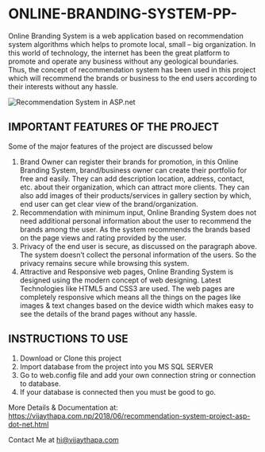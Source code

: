 # ONLINE-BRANDING-SYSTEM-PP-
Online Branding System is a web application based on recommendation system algorithms which helps to promote local, small – big organization. In this world of technology, the internet has been the great platform to promote and operate any business without any geological boundaries. Thus, the concept of recommendation system has been used in this project which will recommend the brands or business to the end users according to their interests without any hassle.

![Recommendation System in ASP.net](https://4.bp.blogspot.com/-lIH_HiU8Lr8/WypQUCcidTI/AAAAAAAADFU/GddpqPWHxZwW8wX5ToNQL7VW6I3-ucJ-ACEwYBhgL/s1600/Home%2BMenu%2BClicked.png)

## IMPORTANT FEATURES OF THE PROJECT
Some of the major features of the project are discussed below
1. Brand Owner can register their brands for promotion, in this Online Branding System, brand/business owner can create their portfolio for free and easily. They can add description location, address, contact, etc. about their organization, which can attract more clients. They can also add images of their products/services in gallery section by which, end user can get clear view of the brand/organization.
2. Recommendation with minimum input, Online Branding System does not need additional personal information about the user to recommend the brands among the user. As the system recommends the brands based on the page views and rating provided by the user.
3. Privacy of the end user is secure, as discussed on the paragraph above. The system doesn’t collect the personal information of the users. So the privacy remains secure while browsing this system.
4. Attractive and Responsive web pages, Online Branding System is designed using the modern concept of web designing. Latest Technologies like HTML5 and CSS3 are used. The web pages are completely responsive which means all the things on the pages like images & text changes based on the device width which makes easy to see the details of the brand pages without any hassle.

## INSTRUCTIONS TO USE
1. Download or Clone this project
2. Import database from the project into you MS SQL SERVER
3. Go to web.config file and add your own connection string or connection to database.
4. If your database is connected then you must be good to go.

More Details & Documentation at: https://vijaythapa.com.np/2018/06/recommendation-system-project-asp-dot-net.html

Contact Me at hi@vijaythapa.com

